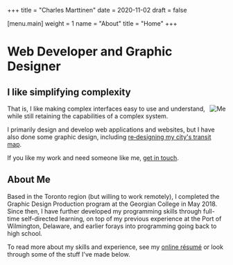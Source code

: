 +++
title = "Charles Marttinen"
date = 2020-11-02
draft = false

[menu.main]
weight = 1
name = "About"
title = "Home"
+++


# Web Developer and Graphic Designer

## I like simplifying complexity

<img class="picture" src="/me_cropped.jpg" alt="Me" style="float: right" /> That is, I like making complex interfaces easy to use and understand, while still retaining the capabilities of a complex system.

I primarily design and develop web applications and websites, but I have also done some graphic design, including [re‑designing my city's transit map](/posts/barrie-transit-map.html).

If you like my work and need someone like me, [get in touch](/contact.html).

## About Me

Based in the Toronto region (but willing to work remotely), I completed the Graphic Design Production program at the Georgian College in May 2018. Since then, I have further developed my programming skills through full-time self-directed learning, on top of my previous experience at the Port of Wilmington, Delaware, and earlier forays into programming going back to high school.

To read more about my skills and experience, see my [online résumé](/resume.html) or look through some of the stuff I've made below.
